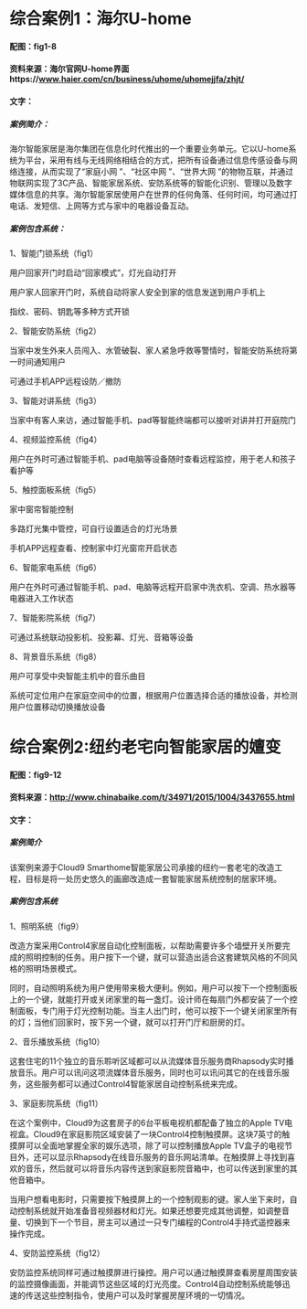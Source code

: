 # 综合案例1：海尔U-home

#### 配图：fig1-8

#### 资料来源：海尔官网U-home界面https://www.haier.com/cn/business/uhome/uhomejjfa/zhjt/

#### 文字：

##### 案例简介：

海尔智能家居是海尔集团在信息化时代推出的一个重要业务单元。它以U-home系统为平台，采用有线与无线网络相结合的方式，把所有设备通过信息传感设备与网络连接，从而实现了“家庭小网 ”、“社区中网 ”、“世界大网 ”的物物互联，并通过物联网实现了3C产品、智能家居系统、安防系统等的智能化识别、管理以及数字媒体信息的共享。海尔智能家居使用户在世界的任何角落、任何时间，均可通过打电话、发短信、上网等方式与家中的电器设备互动。

##### 案例包含系统：

1、智能门锁系统（fig1）

用户回家开门时启动“回家模式”，灯光自动打开

用户家人回家开门时，系统自动将家人安全到家的信息发送到用户手机上

指纹、密码、钥匙等多种方式开锁

2、智能安防系统（fig2）

当家中发生外来人员闯入、水管破裂、家人紧急呼救等警情时，智能安防系统将第一时间通知用户

可通过手机APP远程设防／撤防

3、智能对讲系统（fig3）

当家中有客人来访，通过智能手机、pad等智能终端都可以接听对讲并打开庭院门

4、视频监控系统（fig4）

用户在外时可通过智能手机、pad电脑等设备随时查看远程监控，用于老人和孩子看护等

5、触控面板系统（fig5）

家中窗帘智能控制

多路灯光集中管控，可自行设置适合的灯光场景

手机APP远程查看、控制家中灯光窗帘开启状态

6、智能家电系统（fig6）

用户在外时可通过智能手机、pad、电脑等远程开启家中洗衣机、空调、热水器等电器进入工作状态

7、智能影院系统（fig7）

可通过系统联动投影机、投影幕、灯光、音箱等设备

8、背景音乐系统（fig8）

用户可享受中央智能主机中的音乐曲目

系统可定位用户在家庭空间中的位置，根据用户位置选择合适的播放设备，并检测用户位置移动切换播放设备



# 综合案例2:纽约老宅向智能家居的嬗变

#### 配图：fig9-12

#### 资料来源：http://www.chinabaike.com/t/34971/2015/1004/3437655.html

#### 文字：

##### 案例简介

该案例来源于Cloud9 Smarthome智能家居公司承接的纽约一套老宅的改造工程，目标是将一处历史悠久的画廊改造成一套智能家居系统控制的居家环境。

##### 案例包含系统

1、照明系统（fig9）

改造方案采用Control4家居自动化控制面板，以帮助需要许多个墙壁开关所要完成的照明控制的任务。用户按下一个键，就可以营造出适合这套建筑风格的不同风格的照明场景模式。

同时，自动照明系统为用户使用带来极大便利。例如，用户可以按下一个控制面板上的一个键，就能打开或关闭家里的每一盏灯。设计师在每扇门外都安装了一个控制面板，专门用于灯光控制功能。当主人出门时，他可以按下一个键关闭家里所有的灯；当他们回家时，按下另一个键，就可以打开门厅和厨房的灯。

2、音乐播放系统（fig10）

这套住宅的11个独立的音乐聆听区域都可以从流媒体音乐服务商Rhapsody实时播放音乐。用户可以讯问这项流媒体音乐服务，同时也可以讯问其它的在线音乐服务，这些服务都可以通过Control4智能家居自动控制系统来完成。

3、家庭影院系统（fig11）

在这个案例中，Cloud9为这套房子的6台平板电视机都配备了独立的Apple TV电视盒。Cloud9在家庭影院区域安装了一块Control4控制触摸屏。这块7英寸的触摸屏可以全面地掌握全家的娱乐选项，除了可以控制播放Apple TV盒子的电视节目外，还可以显示Rhapsody在线音乐服务的音乐网站清单。在触摸屏上寻找到喜欢的音乐，然后就可以将音乐内容传送到家庭影院音箱中，也可以传送到家里的其他音箱中。

当用户想看电影时，只需要按下触摸屏上的一个控制观影的键。家人坐下来时，自动控制系统就开始准备音视频器材和灯光。如果还想要完成其他调整，如调整音量、切换到下一个节目，房主可以通过一只专门编程的Control4手持式遥控器来操作完成。

4、安防监控系统（fig12）

安防监控系统同样可通过触摸屏进行操控。用户可以通过触摸屏查看房屋周围安装的监控摄像画面，并能调节这些区域的灯光亮度。Control4自动控制系统能够迅速的传送这些控制指令，使用户可以及时掌握房屋环境的一切情况。